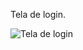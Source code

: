 Tela de login.


![Tela de login](https://github.com/user-attachments/assets/bb05a8e1-c129-45da-b984-2cd5b228405d)
